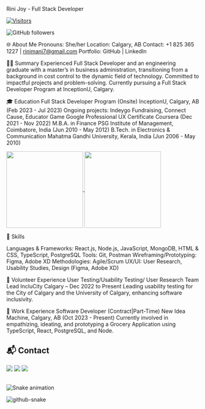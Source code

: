 
Rini Joy - Full Stack Developer


[![Visitors](https://api.visitorbadge.io/api/visitors?path=RiniJ7&label=Visitor%20Badge&labelColor=%232ccce4&countColor=%23263759)](https://visitorbadge.io/status?path=RiniJ7)

![GitHub followers](https://img.shields.io/github/followers/RiniJ7?style=for-the-badge)



🌐 About Me
Pronouns: She/her
Location: Calgary, AB
Contact: +1 825 365 1227 | rinimani7@gmail.com
Portfolio: GitHub | LinkedIn



👩‍💻 Summary
Experienced Full Stack Developer and an engineering graduate with a master’s in business administration, transitioning from a background in cost control to the dynamic field of technology. Committed to impactful projects and problem-solving. Currently pursuing a Full Stack Developer Program at InceptionU, Calgary.



🎓 Education
Full Stack Developer Program (Onsite)
InceptionU, Calgary, AB (Feb 2023 - Jul 2023)
Ongoing projects: Indeygo Fundraising, Connect Cause, Educator Game
Google Professional UX Certificate
Coursera (Dec 2021 - Nov 2022)
M.B.A. in Finance
PSG Institute of Management, Coimbatore, India (Jun 2010 - May 2012)
B.Tech. in Electronics & Communication
Mahatma Gandhi University, Kerala, India (Jun 2006 - May 2010)

<box>
<a href="https://github.com/RiniJ7/github-readme-stats">
  <img height=200 align="center" src="https://github-readme-stats.vercel.app/api?username=RiniJ7&show_icons=true&theme=radical" />
</a>
<a href="https://github.com/RiniJ7/convoychat">
  <img height=200 align="center" src="https://github-readme-stats.vercel.app/api/top-langs?username=RiniJ7&layout=compact&langs_count=8&card_width=320&show_icons=true&theme=radical" />
</a>
</box>


🚀 Skills


<p>Languages & Frameworks: React.js, Node.js, JavaScript, MongoDB, HTML & CSS, TypeScript, PostgreSQL
Tools: Git, Postman
Wireframing/Prototyping: Figma, Adobe XD
Methodologies: Agile/Scrum
UX/UI: User Research, Usability Studies, Design (Figma, Adobe XD)
</p>



🤝 Volunteer Experience
User Testing/Usability Testing/ User Research Team Lead
IncluCity Calgary – Dec 2022 to Present
Leading usability testing for the City of Calgary and the University of Calgary, enhancing software inclusivity.


💼 Work Experience
Software Developer (Contract|Part-Time)
New Idea Machine, Calgary, AB (Oct 2023 - Present)
Currently involved in empathizing, ideating, and prototyping a Grocery Application using TypeScript, React, PostgreSQL, and Node.


## 📬 Contact 
<div> 
  <a href="https://www.linkedin.com/in/rini-joy-5957a437/" target="_blank"><img src="https://img.shields.io/badge/-LinkedIn-%230077B5?style=for-the-badge&logo=linkedin&logoColor=white" target="_blank"></a> 
  <a href="https://twitter.com/rinimani7" target="_blank"><img src="https://img.shields.io/badge/-Twitter-%23EA4335?style=for-the-badge&logo=twitter&logoColor=white" target="_blank"></a>
  <a href = "mailto: rinimani7@gmail.com"><img src="https://img.shields.io/badge/-Gmail-%23333?style=for-the-badge&logo=gmail&logoColor=white" target="_blank"></a>
 </br>
</br>
 
  ![Snake animation](https://github.com/eagrundy/eagrundy/blob/output/github-contribution-grid-snake.svg)
 
</div>


<picture>
  <source media="(prefers-color-scheme: dark)" srcset="github-snake-dark.svg" />
  <source media="(prefers-color-scheme: light)" srcset="github-snake.svg" />
  <img alt="github-snake" src="github-snake.svg" />
</picture>


